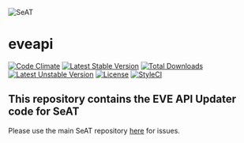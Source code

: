 ![SeAT](http://i.imgur.com/aPPOxSK.png)
# eveapi

[![Code Climate](https://codeclimate.com/github/eveseat/eveapi/badges/gpa.svg)](https://codeclimate.com/github/eveseat/eveapi)
[![Latest Stable Version](https://poser.pugx.org/eveseat/eveapi/v/stable)](https://packagist.org/packages/eveseat/eveapi)
[![Total Downloads](https://poser.pugx.org/eveseat/eveapi/downloads)](https://packagist.org/packages/eveseat/eveapi)
[![Latest Unstable Version](https://poser.pugx.org/eveseat/eveapi/v/unstable)](https://packagist.org/packages/eveseat/eveapi)
[![License](https://poser.pugx.org/eveseat/eveapi/license)](https://packagist.org/packages/eveseat/eveapi)
[![StyleCI](https://styleci.io/repos/41200663/shield?branch=master)](https://styleci.io/repos/41200663)

## This repository contains the EVE API Updater code for SeAT
Please use the main SeAT repository [here](https://github.com/eveseat/seat) for issues.
